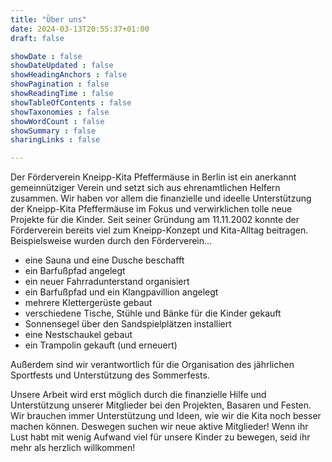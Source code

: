```yaml
---
title: "Über uns"
date: 2024-03-13T20:55:37+01:00
draft: false

showDate : false
showDateUpdated : false
showHeadingAnchors : false
showPagination : false
showReadingTime : false
showTableOfContents : false
showTaxonomies : false 
showWordCount : false
showSummary : false
sharingLinks : false

---
```


 Der Förderverein Kneipp-Kita Pfeffermäuse in Berlin ist ein anerkannt gemeinnütziger Verein und setzt sich aus ehrenamtlichen Helfern zusammen. Wir haben vor allem die finanzielle und ideelle Unterstützung der Kneipp-Kita Pfeffermäuse im Fokus und verwirklichen tolle neue Projekte für die Kinder. Seit seiner Gründung am 11.11.2002 konnte der Förderverein bereits viel zum Kneipp-Konzept und Kita-Alltag beitragen. Beispielsweise wurden durch den Förderverein...

- eine Sauna und eine Dusche beschafft
- ein Barfußpfad angelegt
- ein neuer Fahrradunterstand organisiert
- ein Barfußpfad und ein Klangpavillion angelegt
- mehrere Klettergerüste gebaut
- verschiedene Tische, Stühle und Bänke für die Kinder gekauft
- Sonnensegel über den Sandspielplätzen installiert
- eine Nestschaukel gebaut
- ein Trampolin gekauft (und erneuert)

Außerdem sind wir verantwortlich für die Organisation des jährlichen Sportfests und Unterstützung des Sommerfests.

Unsere Arbeit wird erst möglich durch die finanzielle Hilfe und Unterstützung unserer Mitglieder bei den Projekten, Basaren und Festen. Wir brauchen immer Unterstützung und Ideen, wie wir die Kita noch besser machen können. Deswegen suchen wir neue aktive Mitglieder! Wenn ihr Lust habt mit wenig Aufwand viel für unsere Kinder zu bewegen, seid ihr mehr als herzlich willkommen! 